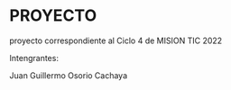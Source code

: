 # PROYECTO

proyecto correspondiente al Ciclo 4 de MISION TIC 2022

Intengrantes:

Juan Guillermo Osorio Cachaya
